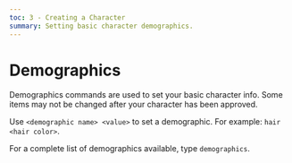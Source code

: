 ```yaml
---
toc: 3 - Creating a Character
summary: Setting basic character demographics.
---
```

# Demographics

Demographics commands are used to set your basic character info.  Some items may not be changed after your character has been approved.

Use `<demographic name> <value>` to set a demographic.  For example:  `hair <hair color>`.

For a complete list of demographics available, type `demographics`.